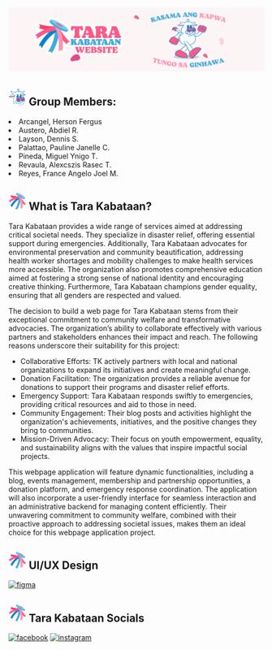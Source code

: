 <img src="https://github.com/afgeloo/TK-Website/blob/main/BANNER.gif">

<h2><img height=35 width=35 src="https://github.com/afgeloo/TK-Website/blob/main/tkmascot.png"> Group Members: </h2> 
<li> Arcangel, Herson Fergus </li> 
<li> Austero, Abdiel R. </li> 
<li> Layson, Dennis S. </li> 
<li> Palattao, Pauline Janelle C. </li> 
<li> Pineda, Miguel Ynigo T. </li> 
<li> Revaula, Alexcszis Rasec T. </li> 
<li> Reyes, France Angelo Joel M. </li> 

<h2> <img height=35 width=35 src="https://github.com/afgeloo/TK-Website/blob/main/tk%20sipa.png"> What is Tara Kabataan? </h2>
Tara Kabataan provides a wide range of services aimed at addressing critical societal needs. They specialize in disaster relief, offering essential support during emergencies. Additionally, Tara Kabataan advocates for environmental preservation and community beautification, addressing health worker shortages and mobility challenges to make health services more accessible. The organization also promotes comprehensive education aimed at fostering a strong sense of national identity and encouraging creative thinking. Furthermore, Tara Kabataan champions gender equality, ensuring that all genders are respected and valued.

The decision to build a web page for Tara Kabataan stems from their exceptional commitment to community welfare and transformative advocacies. The organization’s ability to collaborate effectively with various partners and stakeholders enhances their impact and reach. The following reasons underscore their suitability for this project:
- Collaborative Efforts: TK actively partners with local and national organizations to expand its initiatives and create meaningful change.
- Donation Facilitation: The organization provides a reliable avenue for donations to support their programs and disaster relief efforts.
- Emergency Support: Tara Kabataan responds swiftly to emergencies, providing critical resources and aid to those in need.
- Community Engagement: Their blog posts and activities highlight the organization's achievements, initiatives, and the positive changes they bring to communities.
- Mission-Driven Advocacy: Their focus on youth empowerment, equality, and sustainability aligns with the values that inspire impactful social projects.

This webpage application will feature dynamic functionalities, including a blog, events management, membership and partnership opportunities, a donation platform, and emergency response coordination. The application will also incorporate a user-friendly interface for seamless interaction and an administrative backend for managing content efficiently. Their unwavering commitment to community welfare, combined with their proactive approach to addressing societal issues, makes them an ideal choice for this webpage application project.

<h2>
  <img height="35" width="35" src="https://github.com/afgeloo/TK-Website/blob/main/tk%20sipa.png?raw=true">
  UI/UX Design
</h2>

[![figma](https://img.shields.io/badge/figma-000000?style=for-the-badge&logo=figma&logoColor=white)](https://www.figma.com/design/427lEz2ZJ1EnQ3ppvUMCqR/Tara-Kabataan-UI?node-id=6-4124&t=5ErLtQQUcRZ8NP4T-1)

<h2>
  <img height="35" width="35" src="https://github.com/afgeloo/TK-Website/blob/main/tk%20sipa.png?raw=true">
  Tara Kabataan Socials
</h2>

[![facebook](https://img.shields.io/badge/facebook-1877f2?style=for-the-badge&logo=facebook&logoColor=white)](https://www.facebook.com/TaraKabataanMNL)
[![instagram](https://img.shields.io/badge/instagram-8134AF?style=for-the-badge&logo=instagram&logoColor=white)](https://www.instagram.com/tarakabataan/)






